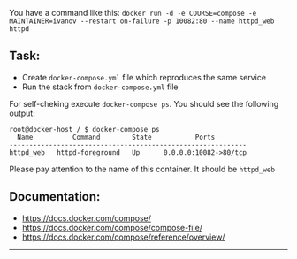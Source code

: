 
You have a command like this:
`docker run -d -e COURSE=compose -e MAINTAINER=ivanov --restart on-failure -p 10082:80 --name httpd_web httpd`  
  
  
## Task:
- Create `docker-compose.yml` file which reproduces the same service
- Run the stack from `docker-compose.yml` file


For self-cheking execute `docker-compose ps`. You should see the following output:  
```
root@docker-host / $ docker-compose ps
  Name          Command        State           Ports
------------------------------------------------------------
httpd_web   httpd-foreground   Up      0.0.0.0:10082->80/tcp
```

Please pay attention to the name of this container. It should be `httpd_web`

## Documentation:
- https://docs.docker.com/compose/
- https://docs.docker.com/compose/compose-file/
- https://docs.docker.com/compose/reference/overview/

---
